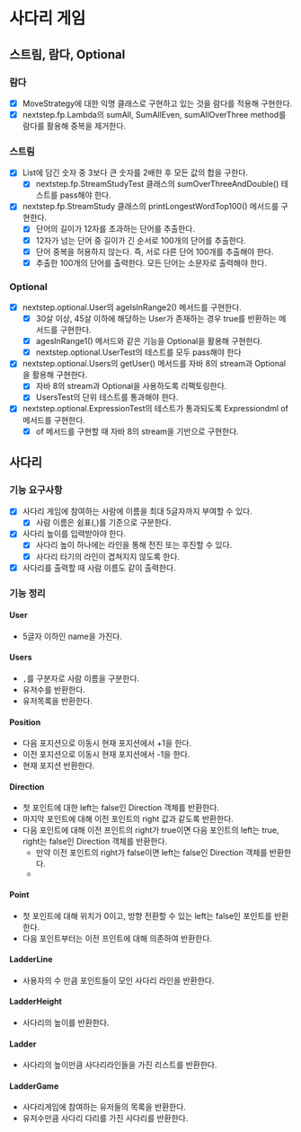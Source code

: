 # 사다리 게임

## 스트림, 람다, Optional

### 람다

- [x] MoveStrategy에 대한 익명 클래스로 구현하고 있는 것을 람다를 적용해 구현한다.
- [x] nextstep.fp.Lambda의 sumAll, SumAllEven, sumAllOverThree method를 람다를 활용해 중복을 제거한다.

### 스트림

- [x] List에 담긴 숫자 중 3보다 큰 숫자를 2배한 후 모든 값의 합을 구한다.
  - [x] nextstep.fp.StreamStudyTest 클래스의 sumOverThreeAndDouble() 테스트를 pass해야 한다.
- [x] nextstep.fp.StreamStudy 클래스의 printLongestWordTop100() 메서드를 구현한다.
  - [x] 단어의 길이가 12자를 초과하는 단어를 추출한다.
  - [x] 12자가 넘는 단어 중 길이가 긴 순서로 100개의 단어를 추출한다.
  - [x] 단어 중복을 허용하지 않는다. 즉, 서로 다른 단어 100개를 추출해야 한다.
  - [x] 추출한 100개의 단어를 출력한다. 모든 단어는 소문자로 출력해야 한다.

### Optional

- [x] nextstep.optional.User의 ageIsInRange2() 메서드를 구현한다.
  - [x] 30살 이상, 45살 이하에 해당하는 User가 존재하는 경우 true를 반환하는 메서드를 구현한다.
  - [x] agesInRange1() 메서드와 같은 기능을 Optional을 활용해 구현한다.
  - [x] nextstep.optional.UserTest의 테스트를 모두 pass해야 한다
- [x] nextstep.optional.Users의 getUser() 메서드를 자바 8의 stream과 Optional을 활용해 구현한다.
  - [x] 자바 8의 stream과 Optional을 사용하도록 리팩토링한다.
  - [x] UsersTest의 단위 테스트를 통과해야 한다.
- [x] nextstep.optional.ExpressionTest의 테스트가 통과되도록 Expressiondml of 메서드를 구현한다.
  - [x] of 메서드를 구현할 때 자바 8의 stream을 기반으로 구현한다.

## 사다리

### 기능 요구사항

- [x] 사다리 게임에 참여하는 사람에 이름을 최대 5글자까지 부여할 수 있다.
  - [x] 사람 이름은 쉼표(,)를 기준으로 구분한다.
- [x] 사다리 높이를 입력받아야 한다.
  - [x] 사다리 높이 하나에는 라인을 통해 전진 또는 후진할 수 있다.
  - [x] 사다리 타기의 라인이 겹쳐지지 않도록 한다.
- [x] 사다리를 출력할 때 사람 이름도 같이 출력한다.

### 기능 정리

#### User

- 5글자 이하인 name을 가진다.

#### Users

- `,`를 구분자로 사람 이름을 구분한다.
- 유저수를 반환한다.
- 유저목록을 반환한다.

#### Position

- 다음 포지션으로 이동시 현재 포지션에서 +1을 한다.
- 이전 포지션으로 이동시 현재 포지션에서 -1을 한다.
- 현재 포지션 반환한다.

#### Direction

- 첫 포인트에 대한 left는 false인 Direction 객체를 반환한다.
- 마지막 포인트에 대해 이전 포인트의 right 값과 같도록 반환한다.
- 다음 포인트에 대해 이전 프인트의 right가 true이면 다음 포인트의 left는 true, right는 false인 Direction 객체를 반환한다.
  - 만약 이전 포인트의 right가 false이면 left는 false인 Direction 객체를 반환한다.
  - 

#### Point

- 첫 포인트에 대해 위치가 0이고, 방향 전환할 수 있는 left는 false인 포인트를 반환한다.
- 다음 포인트부터는 이전 프인트에 대해 의존하여 반환한다.

#### LadderLine

- 사용자의 수 만큼 포인트들이 모인 사다리 라인을 반환한다.

#### LadderHeight

- 사다리의 높이를 반환한다.

#### Ladder

- 사다리의 높이만큼 사다리라인들을 가진 리스트를 반환한다.

#### LadderGame

- 사다리게임에 참여하는 유저들의 목록을 반환한다.
- 유저수만큼 사다리 다리를 가진 사다리를 반환한다.
